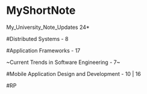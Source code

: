 ﻿# MyShortNote 
 My_University_Note_Updates 24*

#Distributed Systems - 8

#Application Frameworks - 17

~Current Trends in Software Engineering - 7~

#Mobile Application Design and Development - 10 | 16

#RP
